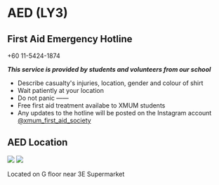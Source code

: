# AED (LY3)

## First Aid Emergency Hotline

+60 11-5424-1874

**_This service is provided by students and volunteers from our school_**

- Describe casualty's injuries, location, gender and colour of shirt
- Wait patiently at your location
- Do not panic
  ——
- Free first aid treatment availabe to XMUM students
- Any updates to the hotline will be posted on the Instagram account [@xmum_first_aid_society](https://www.instagram.com/xmum_first_aid_society/)

## AED Location

<div class="image-slide">
<img src="https://img.xmummap.com/AED_ly3%20%281%29.webp" />
<img src="https://img.xmummap.com/AED_ly3%20%282%29.webp" />
</div>

Located on G floor near 3E Supermarket
